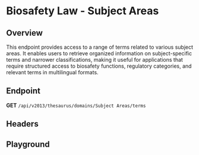 <script setup>
import "@/style.css"
import SwaggerUI from "@/swagger/view/SwaggerUI.vue"
import swaggerJson from "@/swagger/json/thesaurus/biosafety-law/subject-areas.json";

const swaggerSpecs = [
  { json:swaggerJson, protected: false },
];
</script>

# Biosafety Law - Subject Areas

## Overview

This endpoint provides access to a range of terms related to various subject areas. It enables users to retrieve organized information on subject-specific terms and narrower classifications, making it useful for applications that require structured access to biosafety functions, regulatory categories, and relevant terms in multilingual formats.


## Endpoint

**GET** `/api/v2013/thesaurus/domains/Subject Areas/terms`

## Headers
<!--@include: @/../components/common/header/accept.md-->

## Playground

<SwaggerUI :swaggerSpecs="swaggerSpecs" />